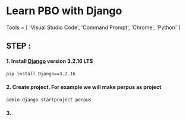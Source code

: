 # Learn PBO with Django

Tools = [ 'Visual Studio Code', 'Command Prompt', 'Chrome', 'Python' ]

## STEP :

#### 1. Install [Django](https://www.djangoproject.com/download/) version 3.2.16 LTS
 
```bash
pip install Django==3.2.16
```

#### 2. Create project. For example we will make perpus as project

```bash
admin-django startproject perpus
```

#### 3. 
